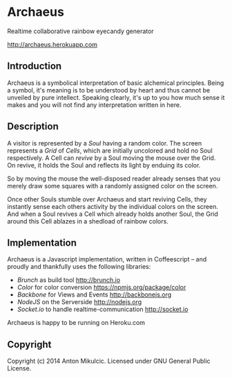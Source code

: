 # Archaeus

Realtime collaborative rainbow eyecandy generator

http://archaeus.herokuapp.com

## Introduction

Archaeus is a symbolical interpretation of basic alchemical principles. Being a symbol, it's meaning is to be understood by heart and thus cannot be unveiled by pure intellect. Speaking clearly, it's up to you how much sense it makes and you will not find any interpretation written in here.

## Description

A visitor is represented by a *Soul* having a random color. The screen represents a *Grid* of *Cells*, which are initially uncolored and hold no Soul respectively. A Cell can *revive* by a Soul moving the mouse over the Grid. On revive, it holds the Soul and reflects its light by enduing its color.

So by moving the mouse the well-disposed reader already senses that you merely draw some squares with a randomly assigned color on the screen.

Once other Souls stumble over Archaeus and start reviving Cells, they instantly sense each others activity by the individual colors on the screen. And when a Soul revives a Cell which already holds another Soul, the Grid around this Cell ablazes in a shedload of rainbow colors.

## Implementation

Archaeus is a Javascript implementation, written in Coffeescript – and proudly and thankfully uses the following libraries:

- *Brunch* as build tool
  http://brunch.io
- *Color* for color conversion
  https://npmjs.org/package/color
- *Backbone* for Views and Events
  http://backbonejs.org
- *NodeJS* on the Serverside
  http://nodejs.org
- *Socket.io* to handle realtime-communication
  http://socket.io

Archaeus is happy to be running on Heroku.com

## Copyright

Copyright (c) 2014 Anton Mikulcic. Licensed under GNU General Public License.
